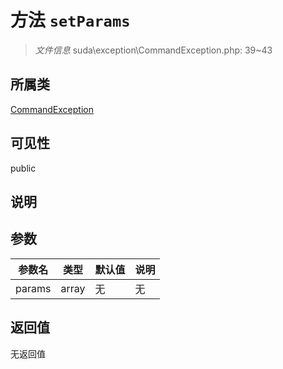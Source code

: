 # 方法 `setParams`

> *文件信息* suda\exception\CommandException.php: 39~43

## 所属类 

[CommandException](../CommandException.md)

## 可见性

 public 

## 说明



## 参数


| 参数名 | 类型 | 默认值 | 说明 |
|--------|-----|-------|-------|
| params |  array | 无 | 无 |



## 返回值

无返回值
